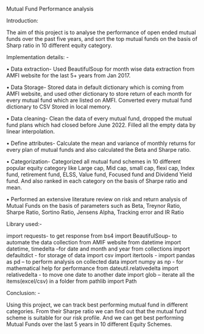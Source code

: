 
Mutual Fund Performance analysis

Introduction:

The aim of this project is to analyse the performance of open ended mutual funds over the past five years, and sort the top mutual funds on the basis of Sharp ratio in 10 different equity category.

Implementation details: -

• Data extraction- Used BeautifulSoup for month wise data extraction from AMFI website for the last 5+ years from Jan 2017.

• Data Storage- Stored data in default dictionary which is coming from AMFI website, and used other dictionary to store return of each month for every mutual fund which are listed on AMFI. Converted every mutual fund dictionary to CSV Stored in local memory.

• Data cleaning- Clean the data of every mutual fund, dropped the mutual fund plans which had closed before June 2022. Filled all the empty data by linear interpolation.

• Define attributes- Calculate the mean and variance of monthly returns for every plan of mutual funds and also calculated the Beta and Sharpe ratio.

• Categorization- Categorized all mutual fund schemes in 10 different popular equity category like Large cap, Mid cap, small cap, flexi cap, Index fund, retirement fund, ELSS, Value fund, Focused fund and Dividend Yield fund. And also ranked in each category on the basis of Sharpe ratio and mean.

• Performed an extensive literature review on risk and return analysis of Mutual Funds on the basis of parameters such as Beta, Treynor Ratio, Sharpe Ratio, Sortino Ratio, Jensens Alpha, Tracking error and IR Ratio

Library used:-

import requests- to get response from bs4 import BeautifulSoup- to automate the data collection from AMIF website from datetime import datetime, timedelta –for date and month and year from collections import defaultdict - for storage of data import csv import itertools - import pandas as pd – to perform analysis on collected data import numpy as np - for mathematical help for performance
from dateutil.relativedelta import relativedelta - to move one date to another date import glob – iterate all the items(excel/csv) in a folder from pathlib import Path

Conclusion: -

Using this project, we can track best performing mutual fund in different categories. From their Sharpe ratio we can find out that the mutual fund scheme is suitable for our risk profile. And we can get best performing Mutual Funds over the last 5 years in 10 different Equity Schemes.
